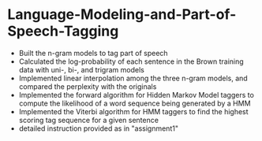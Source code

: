 # Language-Modeling-and-Part-of-Speech-Tagging
* Built the n-gram models to tag part of speech
* Calculated the log-probability of each sentence in the Brown training data with uni-, bi-, and trigram models
* Implemented linear interpolation among the three n-gram models, and compared the perplexity with the originals
* Implemented the forward algorithm for Hidden Markov Model taggers to compute the likelihood of a word sequence being generated by a HMM
* Implemented the Viterbi algorithm for HMM taggers to find the highest scoring tag sequence for a given sentence
* detailed instruction provided as in "assignment1"
